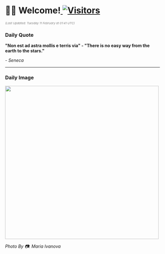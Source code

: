 <h1>👋🏽 Welcome!<a href="https://github.com/OmitNomis/"> <img src="https://visitor-badge.laobi.icu/badge?page_id=OmitNomis" alt="Visitors"></a></h1>

<i><p style="font-size: 0.6rem; color:gray">(Last Updated: Tuesday 11 February at 01:41 UTC)</p></i>

<h3> Daily Quote </h3>
<b><p>&quot;Non est ad astra mollis e terris via&quot; - &quot;There is no easy way from the earth to the stars.&quot;</p></b>
<i><caption style="font-size: 0.8rem; color:gray;">- Seneca</caption></i>


<hr>

<h3>Daily Image</h3>
<a href="https://images.unsplash.com/photo-1737625751736-49f5d69fe450?crop=entropy&cs=srgb&fm=jpg&ixid=M3w2MjM3MzF8MHwxfHJhbmRvbXx8fHx8fHx8fDE3MzkyMzgwOTh8&ixlib=rb-4.0.3&q=85" target="_blank"><img style="height:500px;" src=https://images.unsplash.com/photo-1737625751736-49f5d69fe450?crop=entropy&cs=srgb&fm=jpg&ixid=M3w2MjM3MzF8MHwxfHJhbmRvbXx8fHx8fHx8fDE3MzkyMzgwOTh8&ixlib=rb-4.0.3&q=85"/></a>

<i><caption style="font-size: 0.8rem; color:gray;"> Photo By 📷: Maria Ivanova</caption></i>
